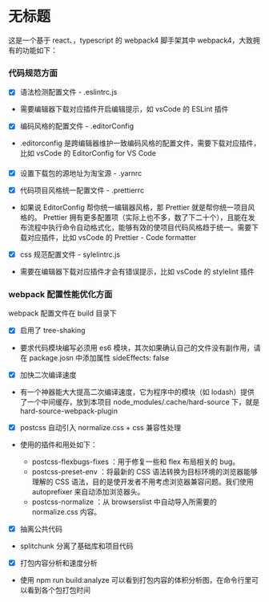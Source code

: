 # 无标题

这是一个基于 react、，typescript 的 webpack4 脚手架其中 webpack4，大致拥有的功能如下：<br />

<a name="d1c5bb7c"></a>

### 代码规范方面

- [x] 语法检测配置文件 - .eslintrc.js
- 需要编辑器下载对应插件开启编辑提示，如 vsCode 的 ESLint 插件

- [x] 编码风格的配置文件 - .editorConfig
- .editorconfig 是跨编辑器维护一致编码风格的配置文件，需要下载对应插件，比如 vsCode 的 EditorConfig for VS Code
  <a name="d41d8cd9"></a>

####

- [x] 设置下载包的源地址为淘宝源 - .yarnrc

- [x] 代码项目风格统一配置文件 - .prettierrc
- 如果说 EditorConfig 帮你统一编辑器风格，那 Prettier 就是帮你统一项目风格的。 Prettier 拥有更多配置项（实际上也不多，数了下二十个），且能在发布流程中执行命令自动格式化，能够有效的使项目代码风格趋于统一。需要下载对应插件，比如 vsCode 的 Prettier - Code formatter

- [x] css 规范配置文件 - sylelintrc.js
- 需要在编辑器下载对应插件才会有错误提示，比如 vsCode 的 stylelint 插件

<a name="2b7aa4af"></a>

### webpack 配置性能优化方面

webpack 配置文件在 build 目录下<br />

- [x] 启用了 tree-shaking
- 要求代码模块编写必须用 es6 模块，其次如果确认自己的文件没有副作用，请在 package.josn 中添加属性 sideEffects: false

- [x] 加快二次编译速度
- 有一个神器能大大提高二次编译速度，它为程序中的模块（如 lodash）提供了一个中间缓存，放到本项目 node_modules/.cache/hard-source 下，就是 hard-source-webpack-plugin

- [x] postcss 自动引入 normalize.css + css 兼容性处理
- 使用的插件和用处如下：

  - postcss-flexbugs-fixes ：用于修复一些和 flex 布局相关的 bug。
  - postcss-preset-env ：将最新的 CSS 语法转换为目标环境的浏览器能够理解的 CSS 语法，目的是使开发者不用考虑浏览器兼容问题。我们使用 autoprefixer 来自动添加浏览器头。
  - postcss-normalize ：从 browserslist 中自动导入所需要的 normalize.css 内容。

- [x] 抽离公共代码
- splitchunk 分离了基础库和项目代码

- [x] 打包内容分析和速度分析
- 使用 npm run build:analyze 可以看到打包内容的体积分析图，在命令行里可以看到各个包打包时间
